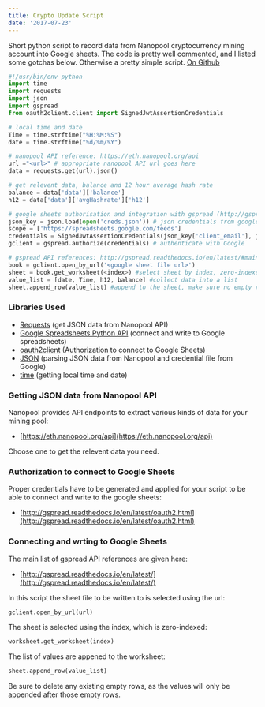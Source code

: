 ```yaml
---
title: Crypto Update Script
date: '2017-07-23'
---
```

Short python script to record data from Nanopool cryptocurrency mining account into Google sheets. 
The code is pretty well commented, and I listed some gotchas below. 
Otherwise a pretty simple script. [On Github](https://github.com/binayakd/cryptoUpdate) 

```python
#!/usr/bin/env python
import time
import requests
import json
import gspread
from oauth2client.client import SignedJwtAssertionCredentials

# local time and date
Time = time.strftime("%H:%M:%S")
date = time.strftime("%d/%m/%Y")

# nanopool API reference: https://eth.nanopool.org/api
url ="<url>" # appropriate nanopool API url goes here
data = requests.get(url).json()

# get relevent data, balance and 12 hour average hash rate
balance = data['data']['balance']
h12 = data['data']['avgHashrate']['h12']

# google sheets authorisation and integration with gspread (http://gspread.readthedocs.io/en/latest/oauth2.html)
json_key = json.load(open('creds.json')) # json credentials from google developer console
scope = ['https://spreadsheets.google.com/feeds']
credentials = SignedJwtAssertionCredentials(json_key['client_email'], json_key['private_key'].encode(), scope) # get email and key from creds
gclient = gspread.authorize(credentials) # authenticate with Google

# gspread API references: http://gspread.readthedocs.io/en/latest/#main-interface
book = gclient.open_by_url('<google sheet file url>') 
sheet = book.get_worksheet(<index>) #select sheet by index, zero-indexed
value_list = [date, Time, h12, balance] #collect data into a list
sheet.append_row(value_list) #append to the sheet, make sure no empty rows in the sheet before appending 
```

### Libraries Used
- [Requests](http://docs.python-requests.org/en/master/) (get JSON data from Nanopool API)
- [Google Spreadsheets Python API](https://github.com/burnash/gspread) (connect and write to Google spreadsheets)
- [oauth2client](https://github.com/google/oauth2client) (Authorization to connect to Google Sheets)
- [JSON](https://docs.python.org/2/library/json.html) (parsing JSON data from Nanopool and credential file from Google)
- [time](https://docs.python.org/2/library/time.html) (getting local time and date)

### Getting JSON data from Nanopool API
Nanopool provides API endpoints to extract various kinds of data for your mining pool:
- [https://eth.nanopool.org/api](https://eth.nanopool.org/api)

Choose one to get the relevent data you need.

### Authorization to connect to Google Sheets
Proper credentials have to be generated and applied for your script to be able to connect and write to the google sheets:
- [http://gspread.readthedocs.io/en/latest/oauth2.html](http://gspread.readthedocs.io/en/latest/oauth2.html)

### Connecting and wrting to Google Sheets
The main list of gspread API references are given here:
- [http://gspread.readthedocs.io/en/latest/](http://gspread.readthedocs.io/en/latest/)

In this script the sheet file to be written to is selected using the url: 
```python
gclient.open_by_url(url)
```


The sheet is selected using the index, which is zero-indexed: 
```python
worksheet.get_worksheet(index)
```


The list of values are appened to the worksheet: 
```python
sheet.append_row(value_list)
```


Be sure to delete any existing empty rows, as the values will only be appended after those empty rows.

